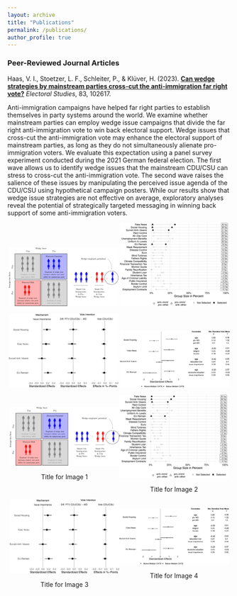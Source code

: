 ```yaml
---  
layout: archive  
title: "Publications"  
permalink: /publications/  
author_profile: true  
---  
```


### **Peer-Reviewed Journal Articles**  

Haas, V. I., Stoetzer, L. F., Schleiter, P., & Klüver, H. (2023). [**Can wedge strategies by mainstream parties cross-cut the anti-immigration far right vote?**](https://www.sciencedirect.com/science/article/pii/S0261379423000392?utm_campaign=STMJ_AUTH_SERV_PUBLISHED&utm_medium=email&utm_acid=274833384&SIS_ID=&dgcid=STMJ_AUTH_SERV_PUBLISHED&CMX_ID=&utm_in=DM374553&utm_source=AC_#fig4) *Electoral Studies*, 83, 102617.  

Anti-immigration campaigns have helped far right parties to establish themselves in party systems around the world. We examine whether mainstream parties can employ wedge issue campaigns that divide the far right anti-immigration vote to win back electoral support. Wedge issues that cross-cut the anti-immigration vote may enhance the electoral support of mainstream parties, as long as they do not simultaneously alienate pro-immigration voters. We evaluate this expectation using a panel survey experiment conducted during the 2021 German federal election. The first wave allows us to identify wedge issues that the mainstream CDU/CSU can stress to cross-cut the anti-immigration vote. The second wave raises the salience of these issues by manipulating the perceived issue agenda of the CDU/CSU using hypothetical campaign posters. While our results show that wedge issue strategies are not effective on average, exploratory analyses reveal the potential of strategically targeted messaging in winning back support of some anti-immigration voters.  


<p align="center" width="100%">  
  <img src="/images/argument.jpg" alt="Theoretical Argument" title="Theoretical Argument" width="49%">   
  <img src="/images/selection.jpg" alt="Wedge Issue Selection" title="Wedge Issue Selection" width="49%">  
</p>  

<p align="center" width="100%">  
  <img src="/images/main.jpg" alt="Main Results" title="Main Results" width="49%">  
  <img src="/images/causal_forest.jpg" alt="Heterogeneity" title="Heterogeneity among Cross-pressured Anti-immigration Voters" width="49%">
</p>


<div style="display: flex; justify-content: center; align-items: center;">
  <div style="width: 49%; text-align: center;">
    <img src="/images/argument.jpg" alt="Theoretical Argument" title="Theoretical Argument" width="100%">
    <p>Title for Image 1</p>
  </div>
  <div style="width: 49%; text-align: center;">
    <img src="/images/selection.jpg" alt="Wedge Issue Selection" title="Wedge Issue Selection" width="100%">
    <p>Title for Image 2</p>
  </div>
</div>

<div style="display: flex; justify-content: center; align-items: center;">
  <div style="width: 49%; text-align: center;">
    <img src="/images/main.jpg" alt="Main Results" title="Main Results" width="100%">
    <p>Title for Image 3</p>
  </div>
  <div style="width: 49%; text-align: center;">
    <img src="/images/causal_forest.jpg" alt="Heterogeneity" title="Heterogeneity among Cross-pressured Anti-immigration Voters" width="100%">
    <p>Title for Image 4</p>
  </div>
</div>

